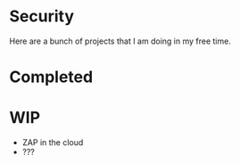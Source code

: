 # Security
Here are a bunch of projects that I am doing in my free time.
# Completed

# WIP
- ZAP in the cloud
- ???

